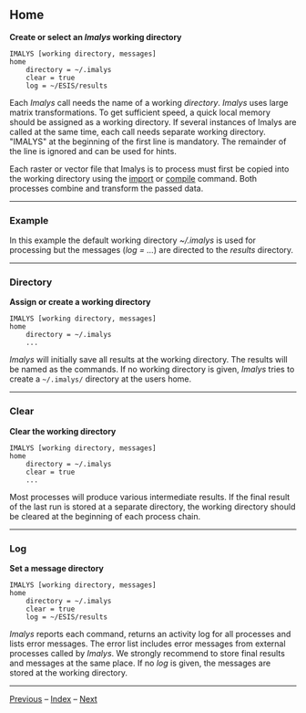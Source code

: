 ## Home

**Create or select an *Imalys* working directory**

```
IMALYS [working directory, messages]
home
	directory = ~/.imalys
	clear = true
	log = ~/ESIS/results
```

Each *Imalys* call needs the name of a working *directory*. *Imalys* uses large matrix transformations. To get sufficient speed, a quick local memory should be assigned as a working directory. If several instances of Imalys are called at the same time, each call needs separate working directory. "IMALYS" at the beginning of the first line is mandatory. The remainder of the line is ignored and can be used for hints. 

Each raster or vector file that Imalys is to process must first be copied into the working directory using the [import](3_Import.md) or [compile](4_Compile.md) command. Both processes combine and transform the passed data. 

------

### Example

In this example the default working directory *~/.imalys* is used for processing but the messages (*log = …*) are directed to the *results* directory.

------

### Directory

**Assign or create a working directory**

```
IMALYS [working directory, messages]
home
	directory = ~/.imalys
	...
```

*Imalys* will initially save all results at the working directory. The results will be named as the commands. If no working directory is given, *Imalys* tries to create a `~/.imalys/` directory at the users home.

------

### Clear

**Clear the working directory**

```
IMALYS [working directory, messages]
home
	directory = ~/.imalys
	clear = true
	...
```

Most processes will produce various intermediate results. If the final result of the last run is stored at a separate directory, the working directory should be cleared at the beginning of each process chain.

------

### Log

**Set a message directory**

```
IMALYS [working directory, messages]
home
	directory = ~/.imalys
	clear = true
	log = ~/ESIS/results
```

*Imalys* reports each command, returns an activity log for all processes and lists error messages. The error list includes error messages from external processes called by *Imalys*. We strongly recommend to store final results and messages at the same place. If no *log* is given, the messages are stored at the working directory.

------

[Previous](0_Execute.md)	–	[Index](README.md)	–	[Next](1_Home.md)
